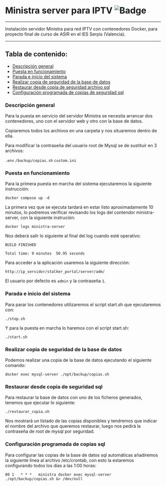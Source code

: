 # Ministra server para IPTV    ![Badge](https://img.shields.io/badge/ESTADO-EN%20CONSTRUCCION-yellow)
***
Instalación servidor Ministra para red IPTV con contenedores Docker, para proyecto final de curso de ASIR en el IES Serpis (Valencia).

***
## Tabla de contenido:
* [Descripción general](#1)
* [Puesta en funcionamiento](#2)
* [Parada e inicio del sistema](#3)
* [Realizar copia de seguridad de la base de datos](#4)
* [Restaurar desde copia de seguridad archivo sql](#5)
* [Configuración programada de copias de seguridad sql](#6)


### Descripción general

Para la puesta en servicio del servidor Ministra se necesita arrancar dos contenedores, uno con el servidor web y otro con la base de datos.

Copiaremos todos los archivos en una carpeta y nos situaremos dentro de ella.

Para modificar la contraseña del usuario root de Mysql se de sustituir en 3 archivos:

`.env`
`/backup/copias.sh`
`custom.ini`


### Puesta en funcionamiento

Para la primera puesta en marcha del sistema ejecutaremos la siguiente instrucción:

    docker compose up -d

La primera vez que se ejecuta tardará en estar listo aproximadamente 10 minutos, lo podremos verificar revisando los logs del contendor ministra-server, con la siguiente instrución:

    docker logs ministra-server

Nos deberá salir lo siguiente al final del log cuando esté operativo:

```
BUILD FINISHED

Total time: 9 minutes  50.95 seconds
```

Para acceder a la aplicación usaremos la siguiente dirección:

    http://ip_servidor/stalker_portal/server/adm/
    
El usuario por defecto es `admin` y la contraseña `1`.

### Parada e inicio del sistema

Para parar los contenedores utilizaremos el script start.sh que ejecutaremos con:

    ./stop.sh

Y para la puesta en marcha lo haremos con el script start.sh:

    ./start.sh


### Realizar copia de seguridad de la base de datos

Podemos realizar una copia de la base de datos ejecutando el siguiente comando:

    docker exec mysql-server ./opt/backup/copias.sh

### Restaurar desde copia de seguridad sql

Para restaurar la base de datos con uno de los ficheros generados, tenemos que ejecutar lo siguiente:

    ./restaurar_copia.sh

Nos mostrará un listado de las copias disponibles y tendremos que indicar el nombre del archivo que queremos restaurar, luego nos pedirá la contraseña de root de mysql por seguridad.

### Configuración programada de copias sql
<a name="6"></a>
Para configurar las copias de la base de datos sql automáticas añadiremos la siguiente línea al archivo /etc/crontab, con esto la estaremos configurando todos los días a las 1:00 horas:

    00 1   * * *   ministra docker exec mysql-server ./opt/backup/copias.sh &> /dev/null
